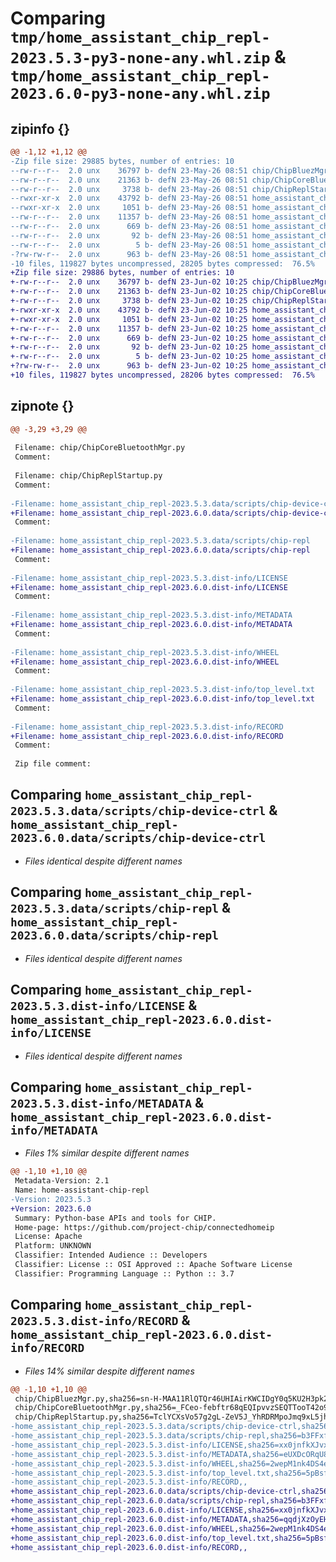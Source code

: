 # Comparing `tmp/home_assistant_chip_repl-2023.5.3-py3-none-any.whl.zip` & `tmp/home_assistant_chip_repl-2023.6.0-py3-none-any.whl.zip`

## zipinfo {}

```diff
@@ -1,12 +1,12 @@
-Zip file size: 29885 bytes, number of entries: 10
--rw-r--r--  2.0 unx    36797 b- defN 23-May-26 08:51 chip/ChipBluezMgr.py
--rw-r--r--  2.0 unx    21363 b- defN 23-May-26 08:51 chip/ChipCoreBluetoothMgr.py
--rw-r--r--  2.0 unx     3738 b- defN 23-May-26 08:51 chip/ChipReplStartup.py
--rwxr-xr-x  2.0 unx    43792 b- defN 23-May-26 08:51 home_assistant_chip_repl-2023.5.3.data/scripts/chip-device-ctrl
--rwxr-xr-x  2.0 unx     1051 b- defN 23-May-26 08:51 home_assistant_chip_repl-2023.5.3.data/scripts/chip-repl
--rw-r--r--  2.0 unx    11357 b- defN 23-May-26 08:51 home_assistant_chip_repl-2023.5.3.dist-info/LICENSE
--rw-r--r--  2.0 unx      669 b- defN 23-May-26 08:51 home_assistant_chip_repl-2023.5.3.dist-info/METADATA
--rw-r--r--  2.0 unx       92 b- defN 23-May-26 08:51 home_assistant_chip_repl-2023.5.3.dist-info/WHEEL
--rw-r--r--  2.0 unx        5 b- defN 23-May-26 08:51 home_assistant_chip_repl-2023.5.3.dist-info/top_level.txt
-?rw-rw-r--  2.0 unx      963 b- defN 23-May-26 08:51 home_assistant_chip_repl-2023.5.3.dist-info/RECORD
-10 files, 119827 bytes uncompressed, 28205 bytes compressed:  76.5%
+Zip file size: 29886 bytes, number of entries: 10
+-rw-r--r--  2.0 unx    36797 b- defN 23-Jun-02 10:25 chip/ChipBluezMgr.py
+-rw-r--r--  2.0 unx    21363 b- defN 23-Jun-02 10:25 chip/ChipCoreBluetoothMgr.py
+-rw-r--r--  2.0 unx     3738 b- defN 23-Jun-02 10:25 chip/ChipReplStartup.py
+-rwxr-xr-x  2.0 unx    43792 b- defN 23-Jun-02 10:25 home_assistant_chip_repl-2023.6.0.data/scripts/chip-device-ctrl
+-rwxr-xr-x  2.0 unx     1051 b- defN 23-Jun-02 10:25 home_assistant_chip_repl-2023.6.0.data/scripts/chip-repl
+-rw-r--r--  2.0 unx    11357 b- defN 23-Jun-02 10:25 home_assistant_chip_repl-2023.6.0.dist-info/LICENSE
+-rw-r--r--  2.0 unx      669 b- defN 23-Jun-02 10:25 home_assistant_chip_repl-2023.6.0.dist-info/METADATA
+-rw-r--r--  2.0 unx       92 b- defN 23-Jun-02 10:25 home_assistant_chip_repl-2023.6.0.dist-info/WHEEL
+-rw-r--r--  2.0 unx        5 b- defN 23-Jun-02 10:25 home_assistant_chip_repl-2023.6.0.dist-info/top_level.txt
+?rw-rw-r--  2.0 unx      963 b- defN 23-Jun-02 10:25 home_assistant_chip_repl-2023.6.0.dist-info/RECORD
+10 files, 119827 bytes uncompressed, 28206 bytes compressed:  76.5%
```

## zipnote {}

```diff
@@ -3,29 +3,29 @@
 
 Filename: chip/ChipCoreBluetoothMgr.py
 Comment: 
 
 Filename: chip/ChipReplStartup.py
 Comment: 
 
-Filename: home_assistant_chip_repl-2023.5.3.data/scripts/chip-device-ctrl
+Filename: home_assistant_chip_repl-2023.6.0.data/scripts/chip-device-ctrl
 Comment: 
 
-Filename: home_assistant_chip_repl-2023.5.3.data/scripts/chip-repl
+Filename: home_assistant_chip_repl-2023.6.0.data/scripts/chip-repl
 Comment: 
 
-Filename: home_assistant_chip_repl-2023.5.3.dist-info/LICENSE
+Filename: home_assistant_chip_repl-2023.6.0.dist-info/LICENSE
 Comment: 
 
-Filename: home_assistant_chip_repl-2023.5.3.dist-info/METADATA
+Filename: home_assistant_chip_repl-2023.6.0.dist-info/METADATA
 Comment: 
 
-Filename: home_assistant_chip_repl-2023.5.3.dist-info/WHEEL
+Filename: home_assistant_chip_repl-2023.6.0.dist-info/WHEEL
 Comment: 
 
-Filename: home_assistant_chip_repl-2023.5.3.dist-info/top_level.txt
+Filename: home_assistant_chip_repl-2023.6.0.dist-info/top_level.txt
 Comment: 
 
-Filename: home_assistant_chip_repl-2023.5.3.dist-info/RECORD
+Filename: home_assistant_chip_repl-2023.6.0.dist-info/RECORD
 Comment: 
 
 Zip file comment:
```

## Comparing `home_assistant_chip_repl-2023.5.3.data/scripts/chip-device-ctrl` & `home_assistant_chip_repl-2023.6.0.data/scripts/chip-device-ctrl`

 * *Files identical despite different names*

## Comparing `home_assistant_chip_repl-2023.5.3.data/scripts/chip-repl` & `home_assistant_chip_repl-2023.6.0.data/scripts/chip-repl`

 * *Files identical despite different names*

## Comparing `home_assistant_chip_repl-2023.5.3.dist-info/LICENSE` & `home_assistant_chip_repl-2023.6.0.dist-info/LICENSE`

 * *Files identical despite different names*

## Comparing `home_assistant_chip_repl-2023.5.3.dist-info/METADATA` & `home_assistant_chip_repl-2023.6.0.dist-info/METADATA`

 * *Files 1% similar despite different names*

```diff
@@ -1,10 +1,10 @@
 Metadata-Version: 2.1
 Name: home-assistant-chip-repl
-Version: 2023.5.3
+Version: 2023.6.0
 Summary: Python-base APIs and tools for CHIP.
 Home-page: https://github.com/project-chip/connectedhomeip
 License: Apache
 Platform: UNKNOWN
 Classifier: Intended Audience :: Developers
 Classifier: License :: OSI Approved :: Apache Software License
 Classifier: Programming Language :: Python :: 3.7
```

## Comparing `home_assistant_chip_repl-2023.5.3.dist-info/RECORD` & `home_assistant_chip_repl-2023.6.0.dist-info/RECORD`

 * *Files 14% similar despite different names*

```diff
@@ -1,10 +1,10 @@
 chip/ChipBluezMgr.py,sha256=sn-H-MAA11RlQTQr46UHIAirKWCIDgY0q5KU2H3pk2c,36797
 chip/ChipCoreBluetoothMgr.py,sha256=_FCeo-febftr68qEQIpvvzSEQTTooT42o9c1tgNsupI,21363
 chip/ChipReplStartup.py,sha256=TclYCXsVo57g2gL-ZeV5J_YhRDRMpoJmq9xL5jh5tZE,3738
-home_assistant_chip_repl-2023.5.3.data/scripts/chip-device-ctrl,sha256=gOa-OYIXveFJ1SL5G4XwvF1bc6DQu8rej0-ttX2RgBI,43792
-home_assistant_chip_repl-2023.5.3.data/scripts/chip-repl,sha256=b3FFxf3L6n4Pdw-rLlMTZ9IJTsELj58MtufgLEaomds,1051
-home_assistant_chip_repl-2023.5.3.dist-info/LICENSE,sha256=xx0jnfkXJvxRnG63LTGOxlggYnIysveWIZ6H3PNdCrQ,11357
-home_assistant_chip_repl-2023.5.3.dist-info/METADATA,sha256=eUXDcORqU8KNBjTBpss_Apulj8HpVL2R3Gh98SMpFF0,669
-home_assistant_chip_repl-2023.5.3.dist-info/WHEEL,sha256=2wepM1nk4DS4eFpYrW1TTqPcoGNfHhhO_i5m4cOimbo,92
-home_assistant_chip_repl-2023.5.3.dist-info/top_level.txt,sha256=5pBsfKK6BMqu66YKYb0-uQqOgrqirLFfcBFAxXDNme0,5
-home_assistant_chip_repl-2023.5.3.dist-info/RECORD,,
+home_assistant_chip_repl-2023.6.0.data/scripts/chip-device-ctrl,sha256=gOa-OYIXveFJ1SL5G4XwvF1bc6DQu8rej0-ttX2RgBI,43792
+home_assistant_chip_repl-2023.6.0.data/scripts/chip-repl,sha256=b3FFxf3L6n4Pdw-rLlMTZ9IJTsELj58MtufgLEaomds,1051
+home_assistant_chip_repl-2023.6.0.dist-info/LICENSE,sha256=xx0jnfkXJvxRnG63LTGOxlggYnIysveWIZ6H3PNdCrQ,11357
+home_assistant_chip_repl-2023.6.0.dist-info/METADATA,sha256=qqdjXzOyEHm5WfPCdX45Nca89yGRY0qd1q2mKYKq11k,669
+home_assistant_chip_repl-2023.6.0.dist-info/WHEEL,sha256=2wepM1nk4DS4eFpYrW1TTqPcoGNfHhhO_i5m4cOimbo,92
+home_assistant_chip_repl-2023.6.0.dist-info/top_level.txt,sha256=5pBsfKK6BMqu66YKYb0-uQqOgrqirLFfcBFAxXDNme0,5
+home_assistant_chip_repl-2023.6.0.dist-info/RECORD,,
```

